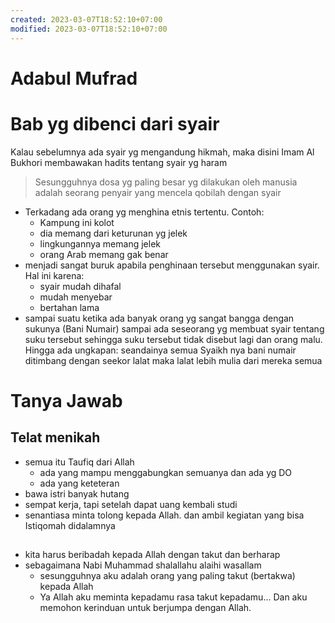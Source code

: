 ```yaml
---
created: 2023-03-07T18:52:10+07:00
modified: 2023-03-07T18:52:10+07:00
---
```


# Adabul Mufrad

# Bab yg dibenci dari syair

Kalau sebelumnya ada syair yg mengandung hikmah, maka disini Imam Al Bukhori membawakan hadits tentang syair yg haram

> Sesungguhnya dosa yg paling besar yg dilakukan oleh manusia adalah seorang penyair yang mencela qobilah dengan syair 

- Terkadang ada orang yg menghina etnis tertentu. Contoh:
  - Kampung ini kolot
  - dia memang dari keturunan yg jelek
  - lingkungannya memang jelek 
  - orang Arab memang gak benar
- menjadi sangat buruk apabila penghinaan tersebut menggunakan syair. Hal ini karena:
  - syair mudah dihafal
  - mudah menyebar
  - bertahan lama
- sampai suatu ketika ada banyak orang  yg sangat bangga dengan sukunya (Bani Numair) sampai ada seseorang yg membuat syair tentang suku tersebut sehingga suku tersebut tidak disebut lagi dan orang malu. Hingga ada ungkapan: seandainya semua Syaikh nya bani numair ditimbang dengan seekor lalat maka lalat lebih mulia dari mereka semua

# Tanya Jawab

## Telat menikah

- semua itu Taufiq dari Allah 
  - ada yang mampu menggabungkan semuanya dan ada yg DO
  - ada yang keteteran 
- bawa istri banyak hutang
- sempat kerja, tapi setelah dapat uang kembali studi 
- senantiasa minta tolong kepada Allah. dan ambil kegiatan yang bisa Istiqomah didalamnya

## 
- kita harus beribadah kepada Allah dengan takut dan berharap 
- sebagaimana Nabi Muhammad shalallahu alaihi wasallam 
  - sesungguhnya aku adalah orang yang paling takut (bertakwa) kepada Allah
  - Ya Allah aku meminta kepadamu rasa takut kepadamu... Dan aku memohon kerinduan untuk berjumpa dengan Allah.
